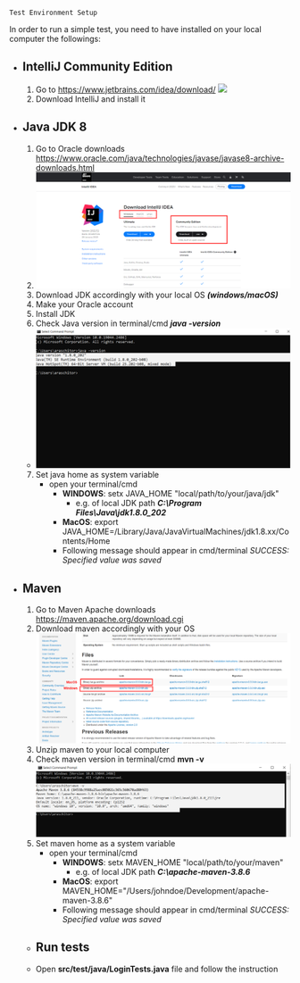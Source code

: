 `Test Environment Setup`

In order to run a simple test, you need to have installed on your local computer the followings:

 - IntelliJ Community Edition
   - 
    1. Go to https://www.jetbrains.com/idea/download/
    ![](../../Users/araschitor/Downloads/IntellijOS.png)
    2. Download IntelliJ and install it

  - Java JDK 8
    -
    1. Go to Oracle downloads https://www.oracle.com/java/technologies/javase/javase8-archive-downloads.html
    2. ![](images/IntellijOS.png)
    3. Download JDK accordingly with your local OS **_(windows/macOS)_**
    4. Make your Oracle account
    5. Install JDK 
    6. Check Java version in terminal/cmd **_java -version_**
      - ![](images/JavaVersion.PNG)
    7. Set java home as system variable
        - open your terminal/cmd
          - **WINDOWS**: setx JAVA_HOME "local/path/to/your/java/jdk"
            - e.g. of local JDK path _**C:\Program Files\Java\jdk1.8.0_202**_
          - **MacOS**: export JAVA_HOME=/Library/Java/JavaVirtualMachines/jdk1.8.xx/Contents/Home
          - Following message should appear in cmd/terminal _SUCCESS: Specified value was saved_

  - Maven
    - 
    1. Go to Maven Apache downloads https://maven.apache.org/download.cgi
    2. Download maven accordingly with your OS
        ![](images/MavenOS.png)
    3. Unzip maven to your local computer
    4. Check maven version in terminal/cmd **mvn -v**
       ![](images/MavenVersion.png)
     5. Set maven home as a system variable
         - open your terminal/cmd
             - **WINDOWS**: setx MAVEN_HOME "local/path/to/your/maven"
                 - e.g. of local JDK path _**C:\apache-maven-3.8.6**_
             - **MacOS**: export MAVEN_HOME="/Users/johndoe/Development/apache-maven-3.8.6"
             - Following message should appear in cmd/terminal _SUCCESS: Specified value was saved_
    - Run tests
      - 
    - Open **src/test/java/LoginTests.java** file and follow the instruction